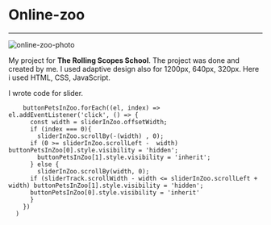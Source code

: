 # Online-zoo
____
![online-zoo-photo](https://user-images.githubusercontent.com/70884097/135812201-3d8ab5f0-9498-43ea-9414-c8a55b4a8bb5.png)

My project for **The Rolling Scopes School**. The project was done and created by me.
I used adaptive design also for 1200px, 640px, 320px.
Here i used HTML, CSS, JavaScript. 

I wrote code for slider. 
```
    buttonPetsInZoo.forEach((el, index) => el.addEventListener('click', () => {
      const width = sliderInZoo.offsetWidth;
      if (index === 0){
        sliderInZoo.scrollBy(-(width) , 0);
      if (0 >= sliderInZoo.scrollLeft -  width)  buttonPetsInZoo[0].style.visibility = 'hidden';
        buttonPetsInZoo[1].style.visibility = 'inherit';
      } else {
        sliderInZoo.scrollBy(width, 0);
      if (sliderTrack.scrollWidth - width <= sliderInZoo.scrollLeft +  width) buttonPetsInZoo[1].style.visibility = 'hidden';
      buttonPetsInZoo[0].style.visibility = 'inherit'
      }
    })
  )
```
